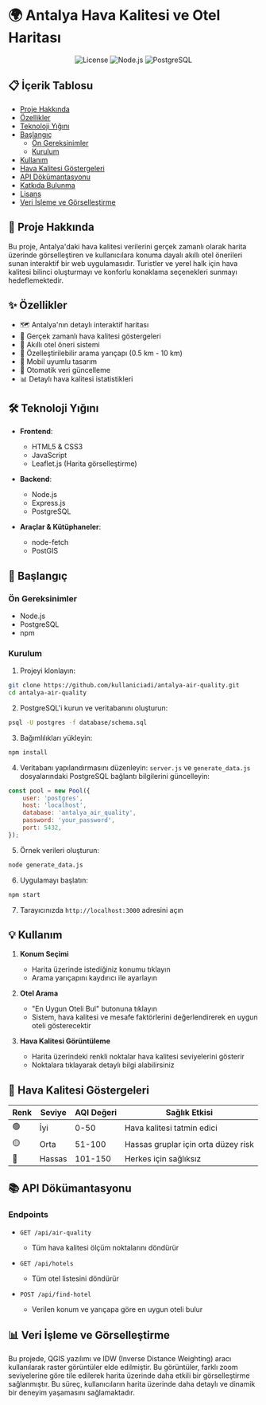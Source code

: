 # 🌍 Antalya Hava Kalitesi ve Otel Haritası

<div align="center">

![License](https://img.shields.io/badge/license-MIT-blue.svg)
![Node.js](https://img.shields.io/badge/Node.js-v14+-green.svg)
![PostgreSQL](https://img.shields.io/badge/PostgreSQL-v13+-blue.svg)

</div>

## 📋 İçerik Tablosu
- [Proje Hakkında](#-proje-hakkında)
- [Özellikler](#-özellikler)
- [Teknoloji Yığını](#-teknoloji-yığını)
- [Başlangıç](#-başlangıç)
  - [Ön Gereksinimler](#ön-gereksinimler)
  - [Kurulum](#kurulum)
- [Kullanım](#-kullanım)
- [Hava Kalitesi Göstergeleri](#-hava-kalitesi-göstergeleri)
- [API Dökümantasyonu](#-api-dökümantasyonu)
- [Katkıda Bulunma](#-katkıda-bulunma)
- [Lisans](#-lisans)
- [Veri İşleme ve Görselleştirme](#-veri-işleme-ve-görselleştirme)

## 🎯 Proje Hakkında

Bu proje, Antalya'daki hava kalitesi verilerini gerçek zamanlı olarak harita üzerinde görselleştiren ve kullanıcılara konuma dayalı akıllı otel önerileri sunan interaktif bir web uygulamasıdır. Turistler ve yerel halk için hava kalitesi bilinci oluşturmayı ve konforlu konaklama seçenekleri sunmayı hedeflemektedir.

## ✨ Özellikler

- 🗺️ Antalya'nın detaylı interaktif haritası
- 📍 Gerçek zamanlı hava kalitesi göstergeleri
- 🏨 Akıllı otel öneri sistemi
- 📏 Özelleştirilebilir arama yarıçapı (0.5 km - 10 km)
- 📱 Mobil uyumlu tasarım
- 🔄 Otomatik veri güncelleme
- 📊 Detaylı hava kalitesi istatistikleri

## 🛠 Teknoloji Yığını

- **Frontend**:
  - HTML5 & CSS3
  - JavaScript 
  - Leaflet.js (Harita görselleştirme)
  
- **Backend**:
  - Node.js
  - Express.js
  - PostgreSQL
  
- **Araçlar & Kütüphaneler**:
  - node-fetch
  - PostGIS

## 🚀 Başlangıç

### Ön Gereksinimler

- Node.js 
- PostgreSQL 
- npm 

### Kurulum

1. Projeyi klonlayın:
```bash
git clone https://github.com/kullaniciadi/antalya-air-quality.git
cd antalya-air-quality
```

2. PostgreSQL'i kurun ve veritabanını oluşturun:
```bash
psql -U postgres -f database/schema.sql
```

3. Bağımlılıkları yükleyin:
```bash
npm install
```

4. Veritabanı yapılandırmasını düzenleyin:
   `server.js` ve `generate_data.js` dosyalarındaki PostgreSQL bağlantı bilgilerini güncelleyin:
```javascript
const pool = new Pool({
    user: 'postgres',
    host: 'localhost',
    database: 'antalya_air_quality',
    password: 'your_password',
    port: 5432,
});
```

5. Örnek verileri oluşturun:
```bash
node generate_data.js
```

6. Uygulamayı başlatın:
```bash
npm start
```

7. Tarayıcınızda `http://localhost:3000` adresini açın

## 💡 Kullanım

1. **Konum Seçimi**
   - Harita üzerinde istediğiniz konumu tıklayın
   - Arama yarıçapını kaydırıcı ile ayarlayın

2. **Otel Arama**
   - "En Uygun Oteli Bul" butonuna tıklayın
   - Sistem, hava kalitesi ve mesafe faktörlerini değerlendirerek en uygun oteli gösterecektir

3. **Hava Kalitesi Görüntüleme**
   - Harita üzerindeki renkli noktalar hava kalitesi seviyelerini gösterir
   - Noktalara tıklayarak detaylı bilgi alabilirsiniz

## 🌈 Hava Kalitesi Göstergeleri

| Renk | Seviye | AQI Değeri | Sağlık Etkisi |
|------|---------|------------|----------------|
| 🟢 | İyi | 0-50 | Hava kalitesi tatmin edici |
| 🟡 | Orta | 51-100 | Hassas gruplar için orta düzey risk |
| 🔴 | Hassas | 101-150 |  Herkes için sağlıksız |

## 📚 API Dökümantasyonu

### Endpoints

- `GET /api/air-quality`
  - Tüm hava kalitesi ölçüm noktalarını döndürür
  
- `GET /api/hotels`
  - Tüm otel listesini döndürür
  
- `POST /api/find-hotel`
  - Verilen konum ve yarıçapa göre en uygun oteli bulur

## 📊 Veri İşleme ve Görselleştirme

Bu projede, QGIS yazılımı ve IDW (Inverse Distance Weighting) aracı kullanılarak raster görüntüler elde edilmiştir. Bu görüntüler, farklı zoom seviyelerine göre tile edilerek harita üzerinde daha etkili bir görselleştirme sağlanmıştır. Bu süreç, kullanıcıların harita üzerinde daha detaylı ve dinamik bir deneyim yaşamasını sağlamaktadır.
